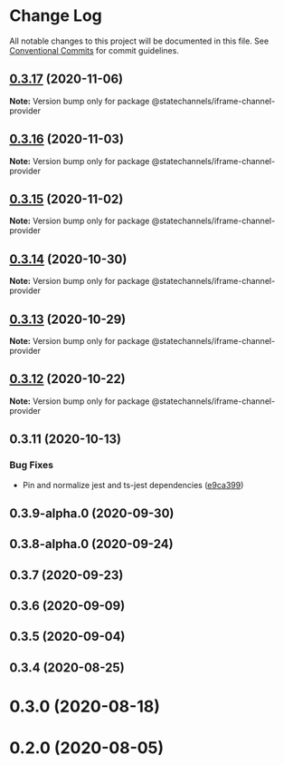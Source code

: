 # Change Log

All notable changes to this project will be documented in this file.
See [Conventional Commits](https://conventionalcommits.org) for commit guidelines.

## [0.3.17](https://github.com/statechannels/statechannels/compare/@statechannels/iframe-channel-provider@0.3.16...@statechannels/iframe-channel-provider@0.3.17) (2020-11-06)

**Note:** Version bump only for package @statechannels/iframe-channel-provider





## [0.3.16](https://github.com/statechannels/statechannels/compare/@statechannels/iframe-channel-provider@0.3.14...@statechannels/iframe-channel-provider@0.3.16) (2020-11-03)

**Note:** Version bump only for package @statechannels/iframe-channel-provider





## [0.3.15](https://github.com/statechannels/statechannels/compare/@statechannels/iframe-channel-provider@0.3.14...@statechannels/iframe-channel-provider@0.3.15) (2020-11-02)

**Note:** Version bump only for package @statechannels/iframe-channel-provider





## [0.3.14](https://github.com/statechannels/statechannels/compare/@statechannels/iframe-channel-provider@0.3.12...@statechannels/iframe-channel-provider@0.3.14) (2020-10-30)

**Note:** Version bump only for package @statechannels/iframe-channel-provider





## [0.3.13](https://github.com/statechannels/statechannels/compare/@statechannels/iframe-channel-provider@0.3.12...@statechannels/iframe-channel-provider@0.3.13) (2020-10-29)

**Note:** Version bump only for package @statechannels/iframe-channel-provider





## [0.3.12](https://github.com/statechannels/statechannels/compare/@statechannels/iframe-channel-provider@0.3.11...@statechannels/iframe-channel-provider@0.3.12) (2020-10-22)

**Note:** Version bump only for package @statechannels/iframe-channel-provider





## 0.3.11 (2020-10-13)


### Bug Fixes

* Pin and normalize jest and ts-jest dependencies ([e9ca399](https://github.com/statechannels/statechannels/commit/e9ca3997119645fdb9f558a921361171c20d66a0))



## 0.3.9-alpha.0 (2020-09-30)



## 0.3.8-alpha.0 (2020-09-24)



## 0.3.7 (2020-09-23)



## 0.3.6 (2020-09-09)



## 0.3.5 (2020-09-04)



## 0.3.4 (2020-08-25)



# 0.3.0 (2020-08-18)



# 0.2.0 (2020-08-05)

